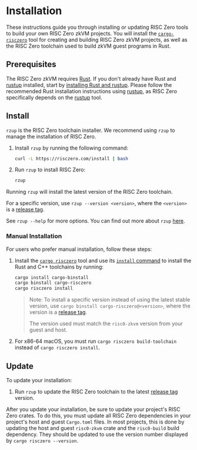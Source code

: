 # Installation

These instructions guide you through installing or updating RISC Zero tools to build your own RISC Zero zkVM projects. You will install the [`cargo-risczero`][cargo-risczero] tool for creating and building RISC Zero zkVM projects, as well as the RISC Zero toolchain used to build zkVM guest programs in Rust.

## Prerequisites

The RISC Zero zkVM requires [Rust]. If you don't already have Rust and [rustup] installed, start by [installing Rust and rustup][install-rust]. Please follow the recommended Rust installation instructions using [rustup], as RISC Zero specifically depends on the [rustup] tool.

## Install

`rzup` is the RISC Zero toolchain installer. We recommend using `rzup` to manage the installation of RISC Zero.

1. Install `rzup` by running the following command:
   ```sh
   curl -L https://risczero.com/install | bash
   ```
2. Run `rzup` to install RISC Zero:
   ```sh
   rzup
   ```

Running `rzup` will install the latest version of the RISC Zero toolchain.

For a specific version, use `rzup --version <version>`, where the `<version>` is a [release tag].

See `rzup --help` for more options. You can find out more about `rzup` [here](https://github.com/risc0/risc0/tree/main/rzup).

### Manual Installation

For users who prefer manual installation, follow these steps:

1. Install the [`cargo risczero`][cargo-risczero] tool and use its [`install` command][cargo-risczero] to install the Rust and C++ toolchains by running:
   ```sh
   cargo install cargo-binstall
   cargo binstall cargo-risczero
   cargo risczero install
   ```
   > Note: To install a specific version instead of using the latest stable version, use `cargo binstall cargo-risczero@<version>`, where the version is a [release tag].
   >
   > The version used must match the `risc0-zkvm` version from your guest and host.
2. For x86-64 macOS, you must run `cargo risczero build-toolchain` instead of `cargo risczero install`.

## Update

To update your installation:

1. Run `rzup` to update the RISC Zero toolchain to the latest [release tag] version.

After you update your installation, be sure to update your project's RISC Zero crates. To do this, you must update all RISC Zero dependencies in your project's host and guest `Cargo.toml` files. In most projects, this is done by updating the host and guest `risc0-zkvm` crate and the `risc0-build` build dependency. They should be updated to use the version number displayed by `cargo risczero --version`.

[cargo-risczero]: https://crates.io/crates/cargo-risczero
[install-rust]: https://doc.rust-lang.org/cargo/getting-started/installation.html
[release tag]: https://github.com/risc0/risc0/releases
[Rust]: https://www.rust-lang.org/
[rustup]: https://rustup.rs/
